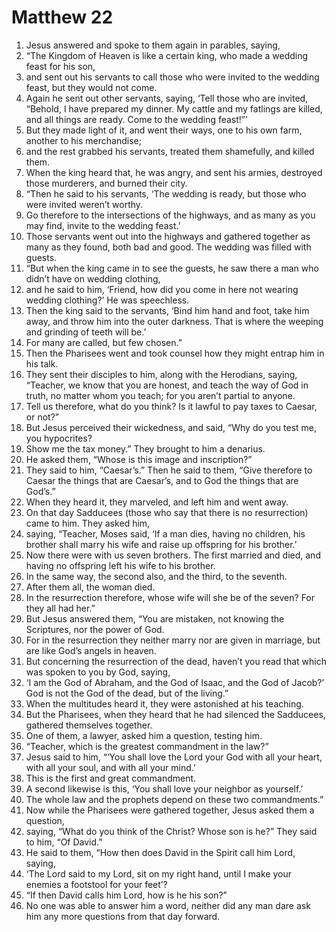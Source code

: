 ﻿
# Matthew 22
1. Jesus answered and spoke to them again in parables, saying, 
2. “The Kingdom of Heaven is like a certain king, who made a wedding feast for his son, 
3. and sent out his servants to call those who were invited to the wedding feast, but they would not come. 
4. Again he sent out other servants, saying, ‘Tell those who are invited, “Behold, I have prepared my dinner. My cattle and my fatlings are killed, and all things are ready. Come to the wedding feast!”’ 
5. But they made light of it, and went their ways, one to his own farm, another to his merchandise; 
6. and the rest grabbed his servants, treated them shamefully, and killed them. 
7. When the king heard that, he was angry, and sent his armies, destroyed those murderers, and burned their city. 
8. “Then he said to his servants, ‘The wedding is ready, but those who were invited weren’t worthy. 
9. Go therefore to the intersections of the highways, and as many as you may find, invite to the wedding feast.’ 
10. Those servants went out into the highways and gathered together as many as they found, both bad and good. The wedding was filled with guests. 
11. “But when the king came in to see the guests, he saw there a man who didn’t have on wedding clothing, 
12. and he said to him, ‘Friend, how did you come in here not wearing wedding clothing?’ He was speechless. 
13. Then the king said to the servants, ‘Bind him hand and foot, take him away, and throw him into the outer darkness. That is where the weeping and grinding of teeth will be.’ 
14. For many are called, but few chosen.” 
15. Then the Pharisees went and took counsel how they might entrap him in his talk. 
16. They sent their disciples to him, along with the Herodians, saying, “Teacher, we know that you are honest, and teach the way of God in truth, no matter whom you teach; for you aren’t partial to anyone. 
17. Tell us therefore, what do you think? Is it lawful to pay taxes to Caesar, or not?” 
18. But Jesus perceived their wickedness, and said, “Why do you test me, you hypocrites? 
19. Show me the tax money.” They brought to him a denarius. 
20. He asked them, “Whose is this image and inscription?” 
21. They said to him, “Caesar’s.” Then he said to them, “Give therefore to Caesar the things that are Caesar’s, and to God the things that are God’s.” 
22. When they heard it, they marveled, and left him and went away. 
23. On that day Sadducees (those who say that there is no resurrection) came to him. They asked him, 
24. saying, “Teacher, Moses said, ‘If a man dies, having no children, his brother shall marry his wife and raise up offspring for his brother.’ 
25. Now there were with us seven brothers. The first married and died, and having no offspring left his wife to his brother. 
26. In the same way, the second also, and the third, to the seventh. 
27. After them all, the woman died. 
28. In the resurrection therefore, whose wife will she be of the seven? For they all had her.” 
29. But Jesus answered them, “You are mistaken, not knowing the Scriptures, nor the power of God. 
30. For in the resurrection they neither marry nor are given in marriage, but are like God’s angels in heaven. 
31. But concerning the resurrection of the dead, haven’t you read that which was spoken to you by God, saying, 
32. ‘I am the God of Abraham, and the God of Isaac, and the God of Jacob?’ God is not the God of the dead, but of the living.” 
33. When the multitudes heard it, they were astonished at his teaching. 
34. But the Pharisees, when they heard that he had silenced the Sadducees, gathered themselves together. 
35. One of them, a lawyer, asked him a question, testing him. 
36. “Teacher, which is the greatest commandment in the law?” 
37. Jesus said to him, “‘You shall love the Lord your God with all your heart, with all your soul, and with all your mind.’ 
38. This is the first and great commandment. 
39. A second likewise is this, ‘You shall love your neighbor as yourself.’ 
40. The whole law and the prophets depend on these two commandments.” 
41. Now while the Pharisees were gathered together, Jesus asked them a question, 
42. saying, “What do you think of the Christ? Whose son is he?” They said to him, “Of David.” 
43. He said to them, “How then does David in the Spirit call him Lord, saying, 
44. ‘The Lord said to my Lord, sit on my right hand, until I make your enemies a footstool for your feet’? 
45. “If then David calls him Lord, how is he his son?” 
46. No one was able to answer him a word, neither did any man dare ask him any more questions from that day forward. 

